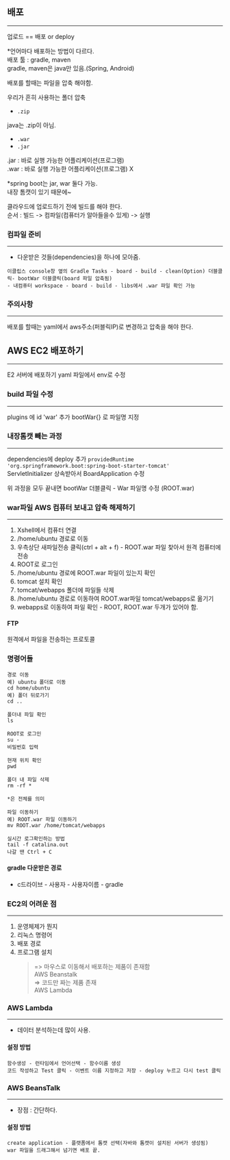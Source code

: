 ## 배포

---

업로드 == 배포 or deploy

\*언어마다 배포하는 방법이 다르다.  
배포 툴 : gradle, maven  
gradle, maven은 java만 있음.(Spring, Android)

배포를 할때는 파일을 압축 해야함.

우리가 흔히 사용하는 폴더 압축

- `.zip`

java는 .zip이 아님.

- `.war`
- `.jar`

.jar : 바로 실행 가능한 어플리케이션(프로그램)  
.war : 바로 실행 가능한 어플리케이션(프로그램) X

\*spring boot는 jar, war 둘다 가능.  
내장 톰캣이 있기 때문에~

클라우드에 업로드하기 전에 빌드를 해야 한다.  
순서 : 빌드 -> 컴파일(컴퓨터가 알아들을수 있게) -> 실행

### 컴파일 준비

---

- 다운받은 것들(dependencies)을 하나에 모아줌.

```
이클립스 console창 옆의 Gradle Tasks - board - build - clean(Option) 더블클릭- bootWar 더블클릭(board 파일 압축됨)
- 내컴퓨터 workspace - board - build - libs에서 .war 파일 확인 가능
```

### 주의사항

---

배포를 할때는 yaml에서 aws주소(퍼블릭IP)로 변경하고 압축을 해야 한다.

## AWS EC2 배포하기

---

E2 서버에 배포하기
yaml 파일에서 env로 수정

### build 파일 수정

---

plugins 에 id 'war' 추가
bootWar{} 로 파일명 지정

### 내장톰캣 빼는 과정

---

dependencies에 deploy 추가
`providedRuntime 'org.springframework.boot:spring-boot-starter-tomcat'`  
ServletInitializer 상속받아서 BoardApplication 수정

위 과정을 모두 끝내면 bootWar 더블클릭 - War 파일명 수정 (ROOT.war)

### war파일 AWS 컴퓨터 보내고 압축 해제하기

---

1. Xshell에서 컴퓨터 연결
2. /home/ubuntu 경로로 이동
3. 우측상단 새파일전송 클릭(ctrl + alt + f) - ROOT.war 파일 찾아서 원격 컴퓨터에 전송
4. ROOT로 로그인
5. /home/ubuntu 경로에 ROOT.war 파일이 있는지 확인
6. tomcat 설치 확인
7. tomcat/webapps 폴더에 파일들 삭제
8. /home/ubuntu 경로로 이동하여 ROOT.war파일 tomcat/webapps로 옮기기
9. webapps로 이동하여 파일 확인 - ROOT, ROOT.war 두개가 있어야 함.

#### FTP

원격에서 파일을 전송하는 프로토콜

### 명령어들

```
경로 이동
예) ubuntu 폴더로 이동
cd home/ubuntu
예) 폴더 뒤로가기
cd ..

폴더내 파일 확인
ls

ROOT로 로그인
su -
비밀번호 입력

현재 위치 확인
pwd

폴더 내 파일 삭제
rm -rf *

*은 전체를 의미

파일 이동하기
예) ROOT.war 파일 이동하기
mv ROOT.war /home/tomcat/webapps

실시간 로그확인하는 방법
tail -f catalina.out
나갈 땐 Ctrl + C
```

#### gradle 다운받은 경로

- c드라이브 - 사용자 - 사용자이름 - gradle

### EC2의 어려운 점

---

1. 운영체제가 뭔지
2. 리눅스 명령어
3. 배포 경로
4. 프로그램 설치
   > => 마우스로 이동해서 배포하는 제품이 존재함  
   > AWS Beanstalk  
   > => 코드만 짜는 제품 존재  
   > AWS Lambda

### AWS Lambda

---

- 데이터 분석하는데 많이 사용.

#### 설정 방법

```
함수생성 - 런타임에서 언어선택 - 함수이름 생성
코드 작성하고 Test 클릭 - 이벤트 이름 지정하고 저장 - deploy 누르고 다시 test 클릭
```

### AWS BeansTalk

---

- 장점 : 간단하다.

#### 설정 방법

```
create application - 플랫폼에서 톰캣 선택(자바와 톰캣이 설치된 서버가 생성됨)
war 파일을 드래그해서 넘기면 배포 끝.
```
